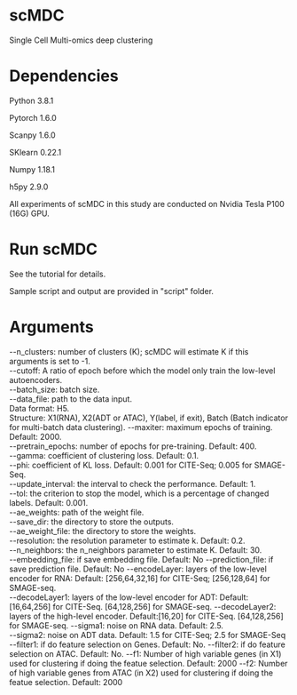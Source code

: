 # scMDC
Single Cell Multi-omics deep clustering
# Dependencies
Python 3.8.1

Pytorch 1.6.0

Scanpy 1.6.0

SKlearn 0.22.1

Numpy 1.18.1

h5py 2.9.0  

All experiments of scMDC in this study are
conducted on Nvidia Tesla P100 (16G) GPU.  
# Run scMDC
See the tutorial for details.

Sample script and output are provided in "script" folder.

# Arguments
--n_clusters: number of clusters (K); scMDC will estimate K if this arguments is set to -1.  
--cutoff: A ratio of epoch before which the model only train the low-level autoencoders.   
--batch_size: batch size.  
--data_file: path to the data input.  
Data format: H5.  
Structure: X1(RNA), X2(ADT or ATAC), Y(label, if exit), Batch (Batch indicator for multi-batch data clustering).
--maxiter: maximum epochs of training. Default: 2000.  
--pretrain_epochs: number of epochs for pre-training. Default: 400.  
--gamma: coefficient of clustering loss. Default: 0.1.  
--phi: coefficient of KL loss. Default: 0.001 for CITE-Seq; 0.005 for SMAGE-Seq.  
--update_interval: the interval to check the performance. Default: 1.  
--tol: the criterion to stop the model, which is a percentage of changed labels. Default: 0.001.  
--ae_weights: path of the weight file.  
--save_dir: the directory to store the outputs.  
--ae_weight_file: the directory to store the weights.  
--resolution: the resolution parameter to estimate k. Default: 0.2.  
--n_neighbors: the n_neighbors parameter to estimate K. Default: 30.  
--embedding_file: if save embedding file. Default: No
--prediction_file: if save prediction file. Default: No
--encodeLayer: layers of the low-level encoder for RNA: Default: [256,64,32,16] for CITE-Seq; [256,128,64] for SMAGE-seq.  
--decodeLayer1: layers of the low-level encoder for ADT: Default: [16,64,256] for CITE-Seq. [64,128,256] for SMAGE-seq.
--decodeLayer2: layers of the high-level encoder. Default:[16,20] for CITE-Seq. [64,128,256] for SMAGE-seq.
--sigma1: noise on RNA data. Default: 2.5.  
--sigma2: noise on ADT data. Default: 1.5 for CITE-Seq; 2.5 for SMAGE-Seq  
--filter1: if do feature selection on Genes. Default: No.
--filter2: if do feature selection on ATAC. Default: No.
--f1: Number of high variable genes (in X1) used for clustering if doing the featue selection. Default: 2000
--f2: Number of high variable genes from ATAC (in X2) used for clustering if doing the featue selection. Default: 2000
